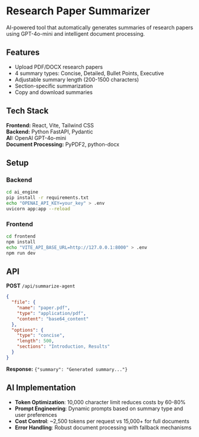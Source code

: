 # Research Paper Summarizer

AI-powered tool that automatically generates summaries of research papers using GPT-4o-mini and intelligent document processing.

## Features

- Upload PDF/DOCX research papers
- 4 summary types: Concise, Detailed, Bullet Points, Executive
- Adjustable summary length (200-1500 characters)
- Section-specific summarization
- Copy and download summaries

## Tech Stack

**Frontend:** React, Vite, Tailwind CSS  
**Backend:** Python FastAPI, Pydantic  
**AI:** OpenAI GPT-4o-mini  
**Document Processing:** PyPDF2, python-docx

## Setup

### Backend
```bash
cd ai_engine
pip install -r requirements.txt
echo "OPENAI_API_KEY=your_key" > .env
uvicorn app:app --reload
```

### Frontend
```bash
cd frontend  
npm install
echo "VITE_API_BASE_URL=http://127.0.0.1:8000" > .env
npm run dev
```

## API

**POST** `/api/summarize-agent`

```json
{
  "file": {
    "name": "paper.pdf",
    "type": "application/pdf", 
    "content": "base64_content"
  },
  "options": {
    "type": "concise",
    "length": 500,
    "sections": "Introduction, Results"
  }
}
```

**Response:** `{"summary": "Generated summary..."}`

## AI Implementation

- **Token Optimization**: 10,000 character limit reduces costs by 60-80%
- **Prompt Engineering**: Dynamic prompts based on summary type and user preferences
- **Cost Control**: ~2,500 tokens per request vs 15,000+ for full documents
- **Error Handling**: Robust document processing with fallback mechanisms